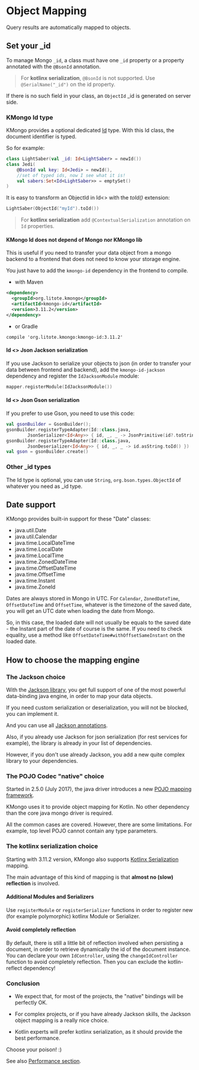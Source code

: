 # Object Mapping

Query results are automatically mapped to objects.

## Set your _id

To manage Mongo ```_id```, a class must have one ```_id``` property
 or a property annotated with the ```@BsonId``` annotation.
 
> For **kotlinx serialization**, ```@BsonId``` is not supported. Use ```@SerialName("_id")``` on the id property.
 
If there is no such field in your class, an ```ObjectId``` _id is generated on server side.

### KMongo Id type

KMongo provides a optional dedicated [Id](http://litote.org/kmongo/dokka/kmongo/org.litote.kmongo/-id.html) type.
With this Id class, the document identifier is typed. 

So for example:  
 
```kotlin
class LightSaber(val _id: Id<LightSaber> = newId())
class Jedi(
    @BsonId val key: Id<Jedi> = newId(), 
    //set of typed ids, now I see what it is!
    val sabers:Set<Id<LightSaber>> = emptySet()
)
``` 

It is easy to transform an ObjectId in Id<> with the *toId()* extension:

```kotlin
LightSaber(ObjectId("myId").toId())
``` 

> For **kotlinx serialization** add ```@ContextualSerialization``` annotation on ```Id``` properties.

#### KMongo Id does not depend of Mongo nor KMongo lib
                     
This is useful if you need to transfer your data object from a mongo backend 
to a frontend that does not need to know your storage engine.

You just have to add the ```kmongo-id``` dependency in the frontend to compile. 

- with Maven

```xml
<dependency>
  <groupId>org.litote.kmongo</groupId>
  <artifactId>kmongo-id</artifactId>
  <version>3.11.2</version>
</dependency>
```

- or Gradle

```
compile 'org.litote.kmongo:kmongo-id:3.11.2'
```

#### Id <> Json Jackson serialization

If you use Jackson to serialize your objects to json (in order to transfer your data between frontend and backend),
add the ```kmongo-id-jackson``` dependency and register the ```IdJacksonModule``` module:

```kotlin 
mapper.registerModule(IdJacksonModule())
```

#### Id <> Json Gson serialization

If you prefer to use Gson, you need to use this code:

```kotlin 
val gsonBuilder = GsonBuilder();
gsonBuilder.registerTypeAdapter(Id::class.java,
        JsonSerializer<Id<Any>> { id, _, _ -> JsonPrimitive(id?.toString()) })
gsonBuilder.registerTypeAdapter(Id::class.java,
        JsonDeserializer<Id<Any>> { id, _, _ -> id.asString.toId() })
val gson = gsonBuilder.create()
```

### Other _id types

The Id type is optional, 
you can use ```String```, ```org.bson.types.ObjectId``` of whatever you need as _id type.

## Date support

KMongo provides built-in support for these "Date" classes:

- java.util.Date
- java.util.Calendar
- java.time.LocalDateTime
- java.time.LocalDate
- java.time.LocalTime
- java.time.ZonedDateTime
- java.time.OffsetDateTime
- java.time.OffsetTime
- java.time.Instant
- java.time.ZoneId

Dates are always stored in Mongo in UTC. For ```Calendar```, ```ZonedDateTime```, ```OffsetDateTime``` and ```OffsetTime```,
whatever is the timezone of the saved date, you will get an UTC date when loading the date from Mongo.

So, in this case, the loaded date will not usually be equals to the saved date - the Instant part of the date of course is the same. If you need to check equality, use a method like ```OffsetDateTime#withOffsetSameInstant``` on the loaded date.

## How to choose the mapping engine

### The Jackson choice

With the [Jackson library](https://github.com/FasterXML/jackson), you get full support of one of the most powerful data-binding java engine, in order to map your data objects.

If you need custom serialization or deserialization, you will not be blocked, you can implement it.

And you can use all [Jackson annotations](https://github.com/FasterXML/jackson-annotations/wiki/Jackson-Annotations).

Also, if you already use Jackson for json serialization (for rest services for example), the library is already in your list of dependencies.

However, if you don't use already Jackson, you add a new quite complex library to your dependencies.

### The POJO Codec "native" choice

Started in 2.5.0 (July 2017), the java driver introduces a new [POJO mapping framework](https://mongodb.github.io/mongo-java-driver/3.5/bson/pojos/).

KMongo uses it to provide object mapping for Kotlin. No other dependency than the core java mongo driver is required.

All the common cases are covered. However, there are some limitations. For example, top level POJO cannot contain any type parameters.

### The kotlinx serialization choice

Starting with 3.11.2 version, KMongo also supports [Kotlinx Serialization](https://github.com/Kotlin/kotlinx.serialization) mapping.

The main advantage of this kind of mapping is that **almost no (slow) reflection** is involved.

#### Additional Modules and Serializers

Use ```registerModule``` or ```registerSerializer``` functions in order to register new 
(for example polymorphic) kotlinx Module or Serializer.

#### Avoid completely reflection

By default, there is still a little bit of reflection involved when persisting a document, in order to retrieve dynamically 
the id of the document instance. You can declare your own ```IdController```,
using the ```changeIdController``` function to avoid completely reflection. Then you can exclude the kotlin-reflect
dependency!

### Conclusion

- We expect that, for most of the projects, the "native" bindings will be perfectly OK. 

- For complex projects, or if you have already Jackson skills, the Jackson object mapping is a really nice choice.

- Kotlin experts will prefer kotlinx serialization, as it should provide the best performance.

Choose your poison! :)

See also [Performance section](performance/index.html).
